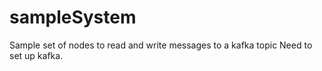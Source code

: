 # sampleSystem #
Sample set of nodes to read and write messages to a kafka topic
Need to set up kafka. 
